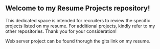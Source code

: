 ## Welcome to my Resume Projects repository! 

This dedicated space is intended for recruiters to review the specific projects listed on my resume. For additional projects, kindly refer to my other repositories. Thank you for your consideration!

Web server project can be found thorugh the gits link on my resume. 
